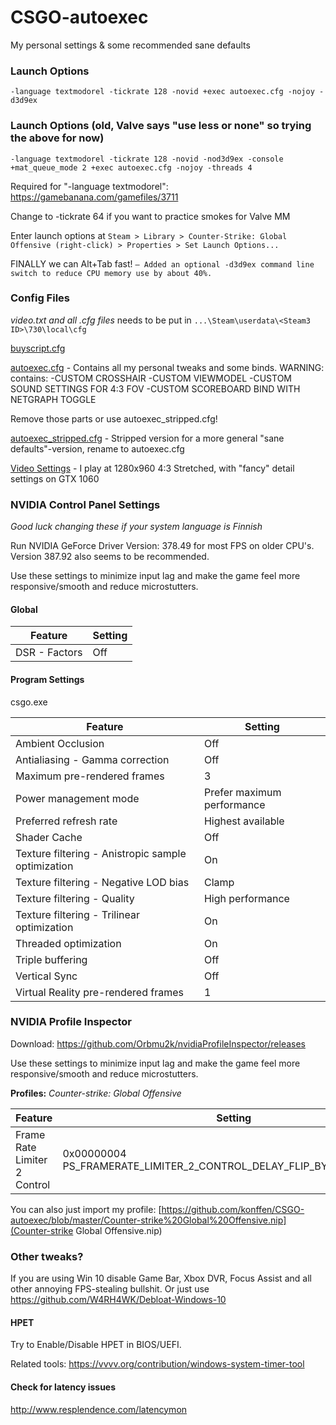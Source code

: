 # CSGO-autoexec
My personal settings &amp; some recommended sane defaults


### Launch Options
    -language textmodorel -tickrate 128 -novid +exec autoexec.cfg -nojoy -d3d9ex

### Launch Options (old, Valve says "use less or none" so trying the above for now)
    -language textmodorel -tickrate 128 -novid -nod3d9ex -console +mat_queue_mode 2 +exec autoexec.cfg -nojoy -threads 4


Required for "-language textmodorel": https://gamebanana.com/gamefiles/3711

Change to -tickrate 64 if you want to practice smokes for Valve MM

Enter launch options at
`Steam > Library > Counter-Strike: Global Offensive (right-click) > Properties > Set Launch Options...`

FINALLY we can Alt+Tab fast!
`– Added an optional -d3d9ex command line switch to reduce CPU memory use by about 40%.`


### Config Files

*video.txt and all .cfg files* needs to be put in `...\Steam\userdata\<Steam3 ID>\730\local\cfg`


[buyscript.cfg](buyscript.cfg)


[autoexec.cfg](autoexec.cfg) - Contains all my personal tweaks and some binds. WARNING: contains:
-CUSTOM CROSSHAIR
-CUSTOM VIEWMODEL
-CUSTOM SOUND SETTINGS FOR 4:3 FOV
-CUSTOM SCOREBOARD BIND WITH NETGRAPH TOGGLE

Remove those parts or use autoexec_stripped.cfg!


[autoexec_stripped.cfg](autoexec_stripped.cfg) - Stripped version for a more general "sane defaults"-version, rename to autoexec.cfg


[Video Settings](video.txt) - I play at 1280x960 4:3 Stretched, with "fancy" detail settings on GTX 1060



### NVIDIA Control Panel Settings

*Good luck changing these if your system language is Finnish* 

Run NVIDIA GeForce Driver Version: 378.49 for most FPS on older CPU's. Version 387.92 also seems to be recommended. 

Use these settings to minimize input lag and make the game feel more responsive/smooth and reduce microstutters.

#### **Global**

Feature | Setting
------------ | -------------
DSR - Factors   |   Off


#### **Program Settings**

csgo.exe

Feature | Setting
------------ | -------------
Ambient Occlusion	|   Off
Antialiasing - Gamma correction |   Off
Maximum pre-rendered frames	| 3
Power management mode   |   Prefer maximum performance
Preferred refresh rate  |   Highest available
Shader Cache    |   Off
Texture filtering - Anistropic sample optimization  |   On
Texture filtering - Negative LOD bias  |   Clamp
Texture filtering - Quality  |   High performance
Texture filtering - Trilinear optimization  |   On
Threaded optimization  |   On
Triple buffering  |   Off
Vertical Sync  |   Off
Virtual Reality pre-rendered frames  |   1

### NVIDIA Profile Inspector
Download: https://github.com/Orbmu2k/nvidiaProfileInspector/releases

Use these settings to minimize input lag and make the game feel more responsive/smooth and reduce microstutters.

**Profiles:** *Counter-strike: Global Offensive*

Feature | Setting
------------ | -------------
Frame Rate Limiter 2 Control | 0x00000004 PS_FRAMERATE_LIMITER_2_CONTROL_DELAY_FLIP_BY_FLIPMETERING

You can also just import my profile: [https://github.com/konffen/CSGO-autoexec/blob/master/Counter-strike%20Global%20Offensive.nip](Counter-strike Global Offensive.nip)

### Other tweaks?
If you are using Win 10 disable Game Bar, Xbox DVR, Focus Assist and all other annoying FPS-stealing bullshit.
Or just use https://github.com/W4RH4WK/Debloat-Windows-10

#### HPET
Try to Enable/Disable HPET in BIOS/UEFI.

Related tools:
https://vvvv.org/contribution/windows-system-timer-tool

#### Check for latency issues
http://www.resplendence.com/latencymon
